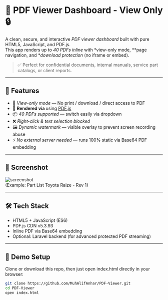 # 📄 PDF Viewer Dashboard - View Only 🔒

A clean, secure, and interactive *PDF viewer dashboard* built with pure HTML5, JavaScript, and PDF.js.  
This app renders up to *40 PDFs inline* with *view-only mode, **page navigation, and **download protection* (no iframe or embed).

> ✅ Perfect for confidential documents, internal manuals, service part catalogs, or client reports.

---

## 🚀 Features

- 🔐 *View-only mode* — No print / download / direct access to PDF
- 🧩 **Rendered via <canvas>** using [PDF.js](https://mozilla.github.io/pdf.js/)
- 📦 *40 PDFs supported* — switch easily via dropdown
- ❌ *Right-click & text selection blocked*
- 🖼 *Dynamic watermark* — visible overlay to prevent screen recording abuse
- ⚡ *No external server needed* — runs 100% static via Base64 PDF embedding

---

## 📸 Screenshot

![screenshot](preview.png)  
(Example: Part List Toyota Raize - Rev 1)

---

## 🛠 Tech Stack

- HTML5 + JavaScript (ES6)
- PDF.js CDN v5.3.93
- Inline PDF via Base64 embedding
- Optional: Laravel backend (for advanced protected PDF streaming)

---

## 🧪 Demo Setup

Clone or download this repo, then just open index.html directly in your browser:

```bash
git clone https://github.com/MuhAlifAnhar/PDF-Viewer.git
cd PDF-Viewer
open index.html
